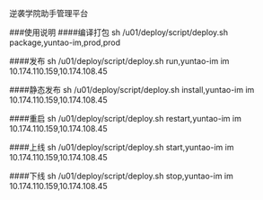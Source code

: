 逆袭学院助手管理平台

###使用说明
####编译打包
sh /u01/deploy/script/deploy.sh package,yuntao-im,prod,prod

####发布
sh /u01/deploy/script/deploy.sh run,yuntao-im im 10.174.110.159,10.174.108.45

####静态发布
sh /u01/deploy/script/deploy.sh install,yuntao-im im 10.174.110.159,10.174.108.45

####重启
sh /u01/deploy/script/deploy.sh restart,yuntao-im im 10.174.110.159,10.174.108.45

####上线
sh /u01/deploy/script/deploy.sh start,yuntao-im im 10.174.110.159,10.174.108.45

####下线
sh /u01/deploy/script/deploy.sh stop,yuntao-im im 10.174.110.159,10.174.108.45

